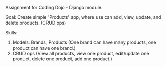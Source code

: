 Assignment for Coding Dojo - Django module.

Goal: 
Create simple 'Products' app, where use can add, view, update, and delete products. (CRUD ops)

Skills:
1. Models: Brands, Products (One brand can have many products, one product can have one brand.)
2. CRUD ops (View all products, view one product, edit/update one product, delete one product, add one product.)
